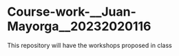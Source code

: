 # Course-work-__Juan-Mayorga__20232020116
This repository will have the workshops proposed in class
